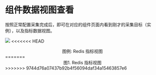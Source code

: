 # 组件数据视图查看

按照正常配置采集完成后，即可在对应的组件页面内看到刚才的采集目标（实例），以及指标数据视图。

![](../../media/component_redis_views.png)
<<<<<<< HEAD
<center>图例: Redis 指标视图</center>
=======
<center>图1. Redis 指标视图</center>
>>>>>>> 9744d76a07437b92b4f56094daf34a15463857e6
